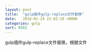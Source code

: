 ```yaml
---
layout: post
title:  "gulp插件gulp-replace文件替换"
date:   2018-01-24 21:02:10 +0800
categories: gulp
sort: 0502
---
```


gulp插件gulp-replace文件替换，根据文件



